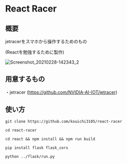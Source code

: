 # React Racer

## 概要
jetracerをスマホから操作するためのもの

(Reactを勉強するために製作)

![Screenshot_20210228-142343_2](https://user-images.githubusercontent.com/39552715/109409233-51f57300-79d4-11eb-976d-86756b96df8c.jpg)

## 用意するもの

・jetracer (https://github.com/NVIDIA-AI-IOT/jetracer)

## 使い方

```
git clone https://github.com/kouichi3105/react-racer

cd react-racer

cd react && npm install && npm run build

pip install flask flask_cors

python ../flask/run.py

```
